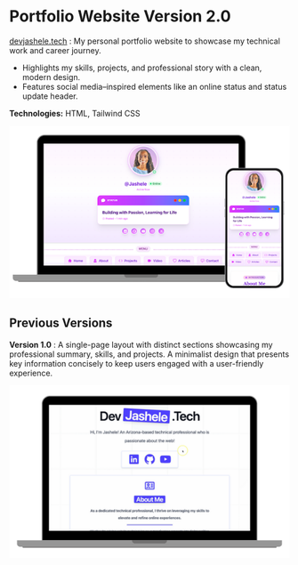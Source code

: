 # Portfolio Website Version 2.0


[devjashele.tech](https://devjashele.tech/) : My personal portfolio website to showcase my technical work and career journey.
- Highlights my skills, projects, and professional story with a clean, modern design.
- Features social media–inspired elements like an online status and status update header.

**Technologies:** HTML, Tailwind CSS

![Version 2.0 website preview](/v2/images/v1-preview.png)



## Previous Versions

**Version 1.0** : A single-page layout with distinct sections showcasing my professional summary, skills, and projects. A minimalist design that presents key information concisely to keep users engaged with a user-friendly experience.

![Version 1.0 website preview](/v1/version1-preview.png)
